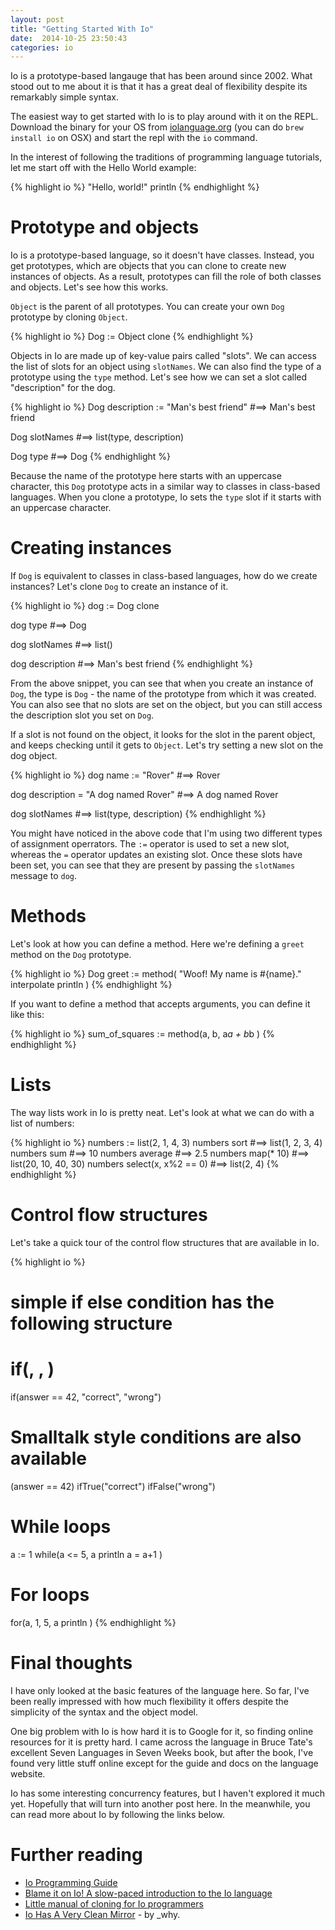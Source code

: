 ```yaml
---
layout: post
title: "Getting Started With Io"
date:  2014-10-25 23:50:43
categories: io
---
```


Io is a prototype-based langauge that has been around since 2002. What stood out to me about it is that it has a great deal of flexibility despite its remarkably simple syntax.

The easiest way to get started with Io is to play around with it on the REPL. Download the binary for your OS from [iolanguage.org](http://iolanguage.org) (you can do `brew install io` on OSX) and start the repl with the `io` command.

In the interest of following the traditions of programming language tutorials, let me start off with the Hello World example:

{% highlight io %}
"Hello, world!" println
{% endhighlight %}

# Prototype and objects

Io is a prototype-based language, so it doesn't have classes. Instead, you get prototypes, which are objects that you can clone to create new instances of objects. As a result, prototypes can fill the role of both classes and objects. Let's see how this works.

`Object` is the parent of all prototypes. You can create your own `Dog` prototype by cloning `Object`.

{% highlight io %}
Dog := Object clone
{% endhighlight %}

Objects in Io are made up of key-value pairs called "slots". We can access the list of slots for an object using `slotNames`. We can also find the type of a prototype using the `type` method. Let's see how we can set a slot called "description" for the dog.

{% highlight io %}
Dog description := "Man's best friend"
#==> Man's best friend

Dog slotNames
#==> list(type, description)

Dog type
#==> Dog
{% endhighlight %}

Because the name of the prototype here starts with an uppercase character, this `Dog` prototype acts in a similar way to classes in class-based languages. When you clone a prototype, Io sets the `type` slot if it starts with an uppercase character.

# Creating instances

If `Dog` is equivalent to classes in class-based languages, how do we create instances? Let's clone `Dog` to create an instance of it.

{% highlight io %}
dog := Dog clone

dog type
#==> Dog

dog slotNames
#==> list()

dog description
#==> Man's best friend
{% endhighlight %}

From the above snippet, you can see that when you create an instance of `Dog`, the type is `Dog` - the name of the prototype from which it was created. You can also see that no slots are set on the object, but you can still access the description slot you set on `Dog`.

If a slot is not found on the object, it looks for the slot in the parent object, and keeps checking until it gets to `Object`. Let's try setting a new slot on the dog object.

{% highlight io %}
dog name := "Rover"
#==> Rover

dog description = "A dog named Rover"
#==> A dog named Rover

dog slotNames
#==> list(type, description)
{% endhighlight %}

You might have noticed in the above code that I'm using two different types of assignment operrators. The `:=` operator is used to set a new slot, whereas the `=` operator updates an existing slot. Once these slots have been set, you can see that they are present by passing the `slotNames` message to `dog`.

# Methods

Let's look at how you can define a method. Here we're defining a `greet` method on the `Dog` prototype.

{% highlight io %}
Dog greet := method(
  "Woof! My name is #{name}." interpolate println
)
{% endhighlight %}

If you want to define a method that accepts arguments, you can define it like this:

{% highlight io %}
sum_of_squares := method(a, b,
  a*a + b*b
)
{% endhighlight %}

# Lists

The way lists work in Io is pretty neat. Let's look at what we can do with a list of numbers:

{% highlight io %}
numbers := list(2, 1, 4, 3)
numbers sort                #==> list(1, 2, 3, 4)
numbers sum                 #==> 10
numbers average             #==> 2.5
numbers map(* 10)           #==> list(20, 10, 40, 30)
numbers select(x, x%2 == 0) #==> list(2, 4)
{% endhighlight %}

# Control flow structures

Let's take a quick tour of the control flow structures that are available in Io.

{% highlight io %}
# simple if else condition has the following structure
# if(<condition>, <then do this>, <else do this>)
if(answer == 42, "correct", "wrong")

# Smalltalk style conditions are also available
(answer == 42) ifTrue("correct") ifFalse("wrong")

# While loops
a := 1
while(a <= 5,
  a println
  a = a+1
)

# For loops
for(a, 1, 5,
  a println
)
{% endhighlight %}

# Final thoughts

I have only looked at the basic features of the language here. So far, I've been really impressed with how much flexibility it offers despite the simplicity of the syntax and the object model.

One big problem with Io is how hard it is to Google for it, so finding online resources for it is pretty hard. I came across the language in Bruce Tate's excellent Seven Languages in Seven Weeks book, but after the book, I've found very little stuff online except for the guide and docs on the language website.

Io has some interesting concurrency features, but I haven't explored it much yet. Hopefully that will turn into another post here. In the meanwhile, you can read more about Io by following the links below.

# Further reading

* [Io Programming Guide](http://iolanguage.org/scm/io/docs/IoGuide.html)
* [Blame it on Io! A slow-paced introduction to the Io language](http://ozone.wordpress.com/2006/03/15/blame-it-on-io/)
* [Little manual of cloning for Io programmers](http://ozone.wordpress.com/2006/03/20/little-manual-of-cloning-for-io-programmers/)
* [Io Has A Very Clean Mirror](http://viewsourcecode.org/why/hackety.org/2008/01/05/ioHasAVeryCleanMirror.html) - by _why.
